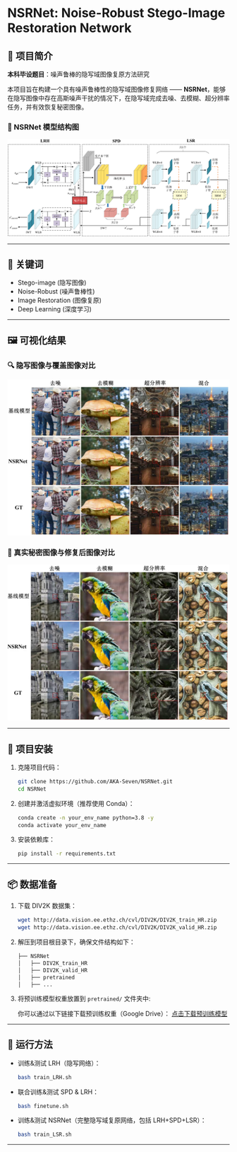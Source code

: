 
# NSRNet: Noise-Robust Stego-Image Restoration Network

## 📘 项目简介

**本科毕设题目**：噪声鲁棒的隐写域图像复原方法研究

本项目旨在构建一个具有噪声鲁棒性的隐写域图像修复网络 —— **NSRNet**，能够在隐写图像中存在高斯噪声干扰的情况下，在隐写域完成去噪、去模糊、超分辨率任务，并有效恢复秘密图像。

### 🧠 NSRNet 模型结构图

![NSRNet](https://raw.githubusercontent.com/AKA-Seven/NSRNet/main/images/NSRNet.png)

---

## 🧠 关键词

- Stego-image (隐写图像)
- Noise-Robust (噪声鲁棒性)
- Image Restoration (图像复原)
- Deep Learning (深度学习)

---

## 🖼️ 可视化结果

### 🔍 隐写图像与覆盖图像对比

![stego](https://raw.githubusercontent.com/AKA-Seven/NSRNet/main/images/stego.jpg)

### 🧩 真实秘密图像与修复后图像对比

![secret](https://raw.githubusercontent.com/AKA-Seven/NSRNet/main/images/secret.jpg)

---

## 🔧 项目安装

1. 克隆项目代码：
   ```bash
   git clone https://github.com/AKA-Seven/NSRNet.git
   cd NSRNet
   ```

2. 创建并激活虚拟环境（推荐使用 Conda）：
   ```bash
   conda create -n your_env_name python=3.8 -y
   conda activate your_env_name
   ```

3. 安装依赖库：
   ```bash
   pip install -r requirements.txt
   ```

---

## 📦 数据准备

1. 下载 DIV2K 数据集：
   ```bash
   wget http://data.vision.ee.ethz.ch/cvl/DIV2K/DIV2K_train_HR.zip
   wget http://data.vision.ee.ethz.ch/cvl/DIV2K/DIV2K_valid_HR.zip
   ```

2. 解压到项目根目录下，确保文件结构如下：
   ```
   ├── NSRNet
   │   ├── DIV2K_train_HR
   │   ├── DIV2K_valid_HR
   │   ├── pretrained
   │   ├── ...
   ```

3. 将预训练模型权重放置到 `pretrained/` 文件夹中:

   你可以通过以下链接下载预训练权重（Google Drive）：
   [点击下载预训练模型](https://drive.google.com/drive/folders/1u6FkmfDke0oYWwm41kQHWHWx17wCEQoa?usp=sharing)

---

## 🚀 运行方法

- 训练&测试 LRH（隐写网络）：
  ```bash
  bash train_LRH.sh
  ```

- 联合训练&测试 SPD & LRH：
  ```bash
  bash finetune.sh
  ```

- 训练&测试 NSRNet（完整隐写域复原网络，包括 LRH+SPD+LSR）：
  ```bash
  bash train_LSR.sh
  ```

---
